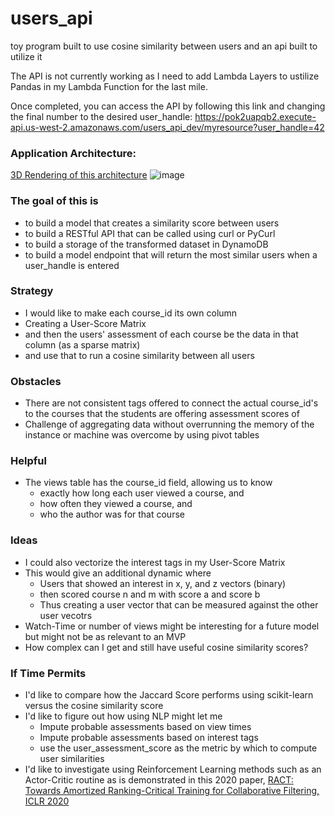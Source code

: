 # users_api
toy program built to use cosine similarity between users and an api built to utilize it

The API is not currently working as I need to add Lambda Layers to ustilize Pandas in my Lambda Function for the last mile.

Once completed, you can access the API by following this link and changing the final number to the desired user_handle:
<a href='https://pok2uapqb2.execute-api.us-west-2.amazonaws.com/users_api_dev/myresource?user_handle=42'>https://pok2uapqb2.execute-api.us-west-2.amazonaws.com/users_api_dev/myresource?user_handle=42</a>

### Application Architecture:
<a href='https://app.cloudcraft.co/view/5fec4251-afee-4f94-b9b6-835acc6b00a0?key=b8beb4cc-f08e-4471-b5ab-cb2780483daa'>3D Rendering of this architecture</a>
![image](https://user-images.githubusercontent.com/28716728/137602995-7f8f9a2f-54e8-4bd6-b6f8-15514cbc37d3.png)

### The goal of this is 

- to build a model that creates a similarity score between users
- to build a RESTful API that can be called using curl or PyCurl
- to build a storage of the transformed dataset in DynamoDB
- to build a model endpoint that will return the most similar users when a user_handle is entered

### Strategy

- I would like to make each course_id its own column
 - Creating a User-Score Matrix
- and then the users' assessment of each course be the data in that column (as a sparse matrix)
- and use that to run a cosine similarity between all users

### Obstacles
- There are not consistent tags offered to connect the actual course_id's to the courses that the students are offering assessment scores of
- Challenge of aggregating data without overrunning the memory of the instance or machine was overcome by using pivot tables

### Helpful
- The views table has the course_id field, allowing us to know 
    - exactly how long each user viewed a course, and 
    - how often they viewed a course, and 
    - who the author was for that course

### Ideas
- I could also vectorize the interest tags in my User-Score Matrix
- This would give an additional dynamic where
    - Users that showed an interest in x, y, and z vectors (binary) 
    - then scored course n and m with score a and score b
    - Thus creating a user vector that can be measured against the other user vecotrs
- Watch-Time or number of views might be interesting for a future model but might not be as relevant to an MVP
- How complex can I get and still have useful cosine similarity scores?

### If Time Permits
- I'd like to compare how the Jaccard Score performs using scikit-learn versus the cosine similarity score
- I'd like to figure out how using NLP might let me 
    - Impute probable assessments based on view times
    - Impute probable assessments based on interest tags
    - use the user_assessment_score as the metric by which to compute user similarities
- I'd like to investigate using Reinforcement Learning methods such as an Actor-Critic routine as is demonstrated in this 2020 paper, <a href='https://arxiv.org/pdf/1906.04281v2.pdf'>RACT: Towards Amortized Ranking-Critical Training for Collaborative Filtering, ICLR 2020</a> 



